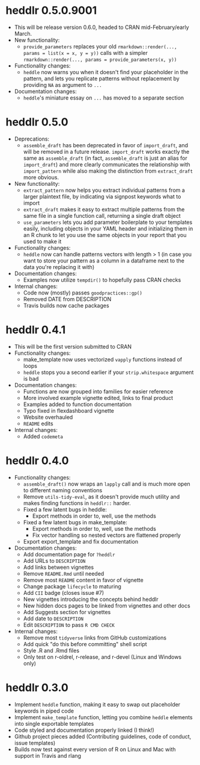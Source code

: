 # heddlr 0.5.0.9001

* This will be release version 0.6.0, headed to CRAN mid-February/early March.
* New functionality:
    * `provide_parameters` replaces your old 
      `rmarkdown::render(..., params = list(x = x, y = y))` calls with a 
      simpler `rmarkdown::render(..., params = provide_parameters(x, y))`
* Functionality changes:
    * `heddle` now warns you when it doesn't find your placeholder in the 
      pattern, and lets you replicate patterns without replacement by 
      providing `NA` as argument to `...`
* Documentation changes:
    * `heddle`'s miniature essay on `...` has moved to a separate section

# heddlr 0.5.0

* Deprecations:
    * `assemble_draft` has been deprecated in favor of `import_draft`, and 
       will be removed in a future release. `import_draft` works exactly the 
       same as `assemble_draft` (in fact, `assemble_draft` is just an alias for
       `import_draft`) and more clearly communicates the relationship with 
       `import_pattern` while also making the distinction from `extract_draft`
       more obvious.
* New functionality:
    * `extract_pattern` now helps you extract individual patterns from a larger
      plaintext file, by indicating via signpost keywords what to import
    * `extract_draft` makes it easy to extract multiple patterns from the same
      file in a single function call, returning a single draft object
    * `use_parameters` lets you add parameter boilerplate to your templates 
       easily, including objects in your YAML header and initializing them 
       in an R chunk to let you use the same objects in your report that you 
       used to make it
* Functionality changes:
    * `heddle` now can handle patterns vectors with length > 1 (in case you 
    want to store your pattern as a column in a dataframe next to the data 
    you're replacing it with)
* Documentation changes:
    * Examples now utilize `tempdir()` to hopefully pass CRAN checks
* Internal changes:
    * Code now (mostly) passes `goodpractices::gp()`
    * Removed DATE from DESCRIPTION
    * Travis builds now cache packages

# heddlr 0.4.1

* This will be the first version submitted to CRAN
* Functionality changes:
    * make_template now uses vectorized `vapply` functions instead of loops
    * `heddle` stops you a second earlier if your `strip.whitespace` argument 
      is bad
* Documentation changes:
    * Functions are now grouped into families for easier reference
    * More involved example vignette edited, links to final product
    * Examples added to function documentation
    * Typo fixed in flexdashboard vignette
    * Website overhauled
    * `README` edits
* Internal changes:
    * Added `codemeta`


# heddlr 0.4.0

* Functionality changes:
    * `assemble_draft()` now wraps an `lapply` call and is much more open to
      different naming conventions
    * Remove `utils-tidy-eval`, as it doesn't provide much utility and makes 
      finding functions in `heddlr::` harder.
    * Fixed a few latent bugs in heddle:
        * Export methods in order to, well, use the methods
    * Fixed a few latent bugs in make_template:
        * Export methods in order to, well, use the methods
        * Fix vector handling so nested vectors are flattened properly
    * Export export_template and fix documentation
* Documentation changes:
    * Add documentation page for `?heddlr`
    * Add URLs to `DESCRIPTION`
    * Add links between vignettes
    * Remove `README.Rmd` until needed
    * Remove most `README` content in favor of vignette
    * Change package `lifecycle` to maturing
    * Add `CII` badge (closes issue #7)
    * New vignettes introducing the concepts behind heddlr
    * New hidden docs pages to be linked from vignettes and other docs
    * Add Suggests section for vignettes
    * Add date to `DESCRIPTION`
    * Edit `DESCRIPTION` to pass `R CMD CHECK`
* Internal changes: 
    * Remove most `tidyverse` links from GitHub customizations
    * Add quick "do this before committing" shell script
    * Style .R and .Rmd files
    * Only test on r-oldrel, r-release, and r-devel (Linux and Windows only)

# heddlr 0.3.0

* Implement `heddle` function, making it easy to swap out placeholder keywords
  in piped code
* Implement `make_template` function, letting you combine `heddle` elements 
  into single exportable templates
* Code styled and documentation properly linked (I think!)
* Github project pieces added (Contributing guidelines, code of conduct, 
  issue templates)
* Builds now test against every version of R on Linux and Mac with support in
  Travis and rlang 
